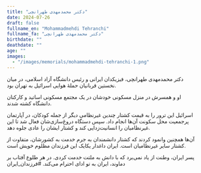 ```yaml
---
title: "دکتر محمدمهدی طهرانچی"
date: 2024-07-26
draft: false
fullname_en: "Mohammadmehdi Tehranchi"
fullname_fa: "دکتر محمدمهدی طهرانچی"
birthdate: ""
deathdate: ""
age: ""
images:
  - "/images/memorials/mohammadmehdi-tehranchi-1.png"
---
```


دکتر محمدمهدی طهرانچی، فیزیکدان ایرانی و رئیس دانشگاه آزاد اسلامی، در میان نخستین قربانیان حملۀ هوایی اسرائیل به تهران بود.

او و همسرش در منزل مسکونی خودشان در یک مجتمع مسکونی اساتید و کارکنان دانشگاه کشته شدند.

اسرائیل این ترور را به قیمت کشتار چندین غیرنظامی دیگر از جمله کودکان، در آپارتمان پرجمعیت محل سکونت آن‌ها انجام داد. سپس دستگاه دروغ‌سازی‌شان فعال شد تا این غیرنظامیان را انسانیت‌زدایی کند و کشتار ایشان را عادی جلوه دهد.

آن‌ها همچنین وانمود کردند که کشتار دانشمندان به جرم خدمت به کشورشان، متفاوت از کشتار سایر غیرنظامیان است. ایران داغدار یکایک این فرزندان مظلوم خویش است.

پسر ایران، وطنت از یاد نمی‌برد که با دانش به ملتت خدمت کردی. در هر طلوع آفتاب بر دماوند، ایران به تو ادای احترام می‌کند. 
#فرزندان_ایران